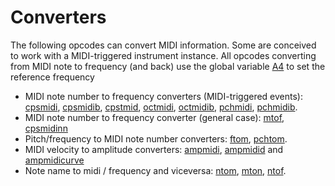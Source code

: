 # **Converters**

The following opcodes can convert MIDI information. Some are conceived to work with a MIDI-triggered instrument instance. All opcodes converting from MIDI note to frequency (and back) use the global variable [A4](../../opcodes/A4) to set the reference frequency

* MIDI note number to frequency converters (MIDI-triggered events): [cpsmidi](../../opcodes/cpsmidi), [cpsmidib](../../opcodes/cpsmidib), [cpstmid](../../opcodes/cpstmid), [octmidi](../../opcodes/octmidi), [octmidib](../../opcodes/octmidib), [pchmidi](../../opcodes/pchmidi), [pchmidib](../../opcodes/pchmidib).
* MIDI note number to frequency converter (general case): [mtof](../../opcodes/mtof), [cpsmidinn](../../opcodes/cpsmidinn)
* Pitch/frequency to MIDI note number converters: [ftom](../../opcodes/ftom), [pchtom](../../opcodes/pchtom).
* MIDI velocity to amplitude converters: [ampmidi](../../opcodes/ampmidi), [ampmidid](../../opcodes/ampmidid) and [ampmidicurve](../../opcodes/ampmidicurve)
* Note name to midi / frequency and viceversa: [ntom](../../opcodes/ntom), [mton](../../opcodes/mton), [ntof](../../opcodes/ntof).
